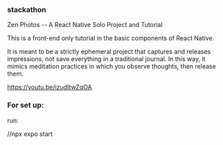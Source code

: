 ### stackathon

Zen Photos -- A React Native Solo Project and Tutorial

This is a front-end only tutorial in the basic components of React Native. 

It is meant to be a strictly ephemeral project that captures and releases impressions, not save everything in a traditional journal. In this way, it mimics meditation practices in which you observe thoughts, then release them.

https://youtu.be/izudItwZqOA

### For set up:

run: 

//npx expo start
